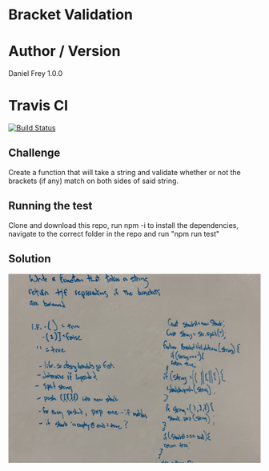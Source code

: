 # Bracket Validation

# Author / Version

Daniel Frey 1.0.0

# Travis CI

[![Build Status](https://travis-ci.com/fncreative/data-structures-and-algorithms.svg?branch=master)](https://travis-ci.com/fncreative/data-structures-and-algorithms)

## Challenge

Create a function that will take a string and validate whether or not the brackets (if any) match on both sides of said string.
## Running the test
Clone and download this repo, run npm -i to install the dependencies, navigate to the correct folder in the repo and run "npm run test"

## Solution

![whiteboard solution](whiteboard.jpeg)
